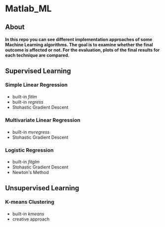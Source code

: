 # Matlab_ML

## About 

#### In this repo you can see different implementation approaches of some Machine Learning algorithms. The goal is to examine whether the final outcome is affected or not. For the evaluation, plots of the final results for each technique are compared.

## Supervised Learning

### Simple Linear Regression
####
- built-in *fitlm*
- built-in *regress*
- Stohastic Gradient Descent

### Multivariate Linear Regression
####
- built-in *mvregress*
- Stohastic Gradient Descent

### Logistic Regression
####
- built-in *fitglm*
- Stohastic Gradient Descent
- Newton's Method

## Unsupervised Learning 

### K-means Clustering 
#### 
- built-in *kmeans*
- creative approach 
